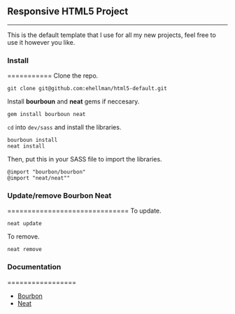 ## Responsive HTML5 Project
---

This is the default template that I use for all my new projects, feel free to use it however you like.

### Install
===========
Clone the repo.

	git clone git@github.com:ehellman/html5-default.git
Install **bourboun** and **neat** gems if neccesary.

	gem install bourboun neat
		
`cd` into `dev/sass` and install the libraries.

	bourboun install
	neat install
	
Then, put this in your SASS file to import the libraries.

	@import "bourbon/bourbon"
	@import "neat/neat""
	

### Update/remove Bourbon Neat
==============================
To update.

	neat update
	
To remove.

	neat remove
	
### Documentation
=================
* [Bourbon](http://http://bourbon.io/)
* [Neat](https://github.com/thoughtbot/neat)